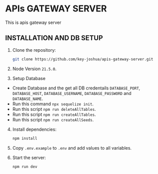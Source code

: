 # APIs GATEWAY SERVER
This is apis gateway server

## INSTALLATION AND DB SETUP

1. Clone the repository:

   ```sh
   git clone https://github.com/key-joshua/apis-gateway-server.git
   ```
2. Node Version ```21.5.0```.
3. Setup Database
- Create Database and the get all DB credentails ```DATABASE_PORT```, ```DATABASE_HOST```, ```DATABASE_USERNAME```, ```DATABASE_PASSWORD``` and ```DATABASE_NAME```.
- Run this command ```npx sequelize init```.
- Run this script ```npm run deleteAllTables```.
- Run this script ```npm run createAllTables```.
- Run this script ```npm run createAllSeeds```.

4. Install dependencies:

   ```sh
   npm install
   ```

5. Copy `.env.example` to `.env` and add values to all variables.

6. Start the server:
   ```sh
   npm run dev
   ```